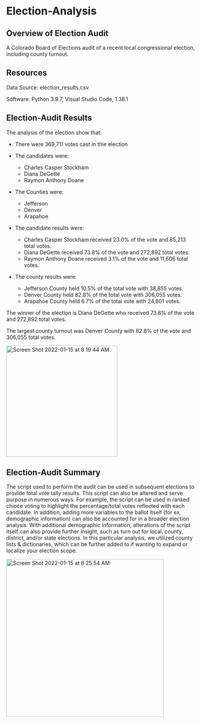 # Election-Analysis

## Overview of Election Audit
A Colorado Board of Elections audit of a recent local congressional election, including county turnout.

## Resources
Data Source: election_results.csv

Software: Python 3.9.7, Visual Studio Code, 1.38.1

## Election-Audit Results
The analysis of the election show that:

- There were 369,711 votes cast in thie election
- The candidates were:
  - Charles Casper Stockham
  - Diana DeGette
  - Raymon Anthony Doane

- The Counties were:
  - Jefferson
  - Denver
  - Arapahoe

- The candidate results were:
  - Charles Casper Stockham received 23.0% of the vote and 85,213 total votes. 
  - Diana DeGette received 73.8% of the vote and 272,892 total votes.
  - Raymon Anthony Doane received 3.1% of the vote and 11,606 total votes.

- The county results were:
  - Jefferson County held 10.5% of the total vote with 38,855 votes. 
  - Denver County held 82.8% of the total vote with 306,055 votes.
  - Arapahoe County held 6.7% of the total vote with 24,801 votes. 
  
The winner of the election is Diana DeGette who received 73.8% of the vote and 272,892 total votes.

The largest county turnout was Denver County with 82.8% of the vote and 306,055 total votes.

<img width="296" alt="Screen Shot 2022-01-15 at 8 19 44 AM" src="https://user-images.githubusercontent.com/95551195/149627073-58c82302-f61a-4cee-a7c4-06561acbd69f.png">

## Election-Audit Summary

The script used to perform the audit can be used in subsequent elections to provide total vote tally results. This script can also be altered and serve purpose in numerous ways. For example, the script can be used in ranked chioce voting to highlight the percentage/total votes reflected with each candidate. In addition, adding more variables to the ballot itself (for ex, demographic information) can also be accounted for in a broader election analysis. With additional demographic information, alterations of the script itself can also provide further insight, such as turn out for local, county, district, and/or state elections. In this particular analysis, we utilized county lists & dictionaries, which can be further added to if wanting to expand or localize your election scope. 

<img width="420" alt="Screen Shot 2022-01-15 at 8 25 54 AM" src="https://user-images.githubusercontent.com/95551195/149627264-54feda2f-656b-4ea5-a18f-fda54a19c631.png">



